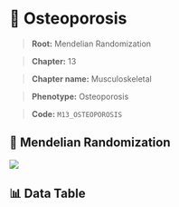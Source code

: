 # 🧪 Osteoporosis

> **Root:** Mendelian Randomization

> **Chapter:** 13  

> **Chapter name:** Musculoskeletal

> **Phenotype:** Osteoporosis  

> **Code:** `M13_OSTEOPOROSIS`

## 🧬 Mendelian Randomization  

<img src="/MR/Figures/Forward/M13_OSTEOPOROSIS.png"/>

## 📊 Data Table

<CsvTableMRF src="/public/MR/Data/Forward/M13_OSTEOPOROSIS.csv"/>
